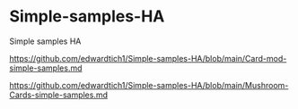 # Simple-samples-HA
Simple samples HA


https://github.com/edwardtich1/Simple-samples-HA/blob/main/Card-mod-simple-samples.md

https://github.com/edwardtich1/Simple-samples-HA/blob/main/Mushroom-Cards-simple-samples.md




